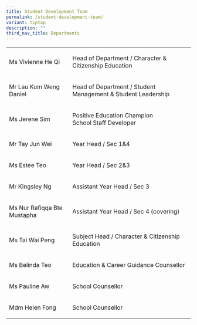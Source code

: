 ```yaml
---
title: Student Development Team
permalink: /student-development-team/
variant: tiptap
description: ""
third_nav_title: Departments
---
```

<table style="minWidth: 50px">
<colgroup>
<col>
<col>
</colgroup>
<tbody>
<tr>
<td rowspan="1" colspan="1">
<p>Ms Vivienne He Qi</p>
</td>
<td rowspan="1" colspan="1">
<p>Head of Department / Character &amp; Citizenship Education</p>
</td>
</tr>
<tr>
<td rowspan="1" colspan="1">
<p>Mr Lau Kum Weng Daniel</p>
</td>
<td rowspan="1" colspan="1">
<p>Head of Department / Student Management &amp; Student Leadership</p>
</td>
</tr>
<tr>
<td rowspan="1" colspan="1">
<p>Ms Jerene Sim</p>
</td>
<td rowspan="1" colspan="1">
<p>Positive Education Champion
<br>School Staff Developer</p>
</td>
</tr>
<tr>
<td rowspan="1" colspan="1">
<p>Mr Tay Jun Wei</p>
</td>
<td rowspan="1" colspan="1">
<p>Year Head / Sec 1&amp;4</p>
</td>
</tr>
<tr>
<td rowspan="1" colspan="1">
<p>Ms Estee Teo</p>
</td>
<td rowspan="1" colspan="1">
<p>Year Head / Sec 2&amp;3</p>
</td>
</tr>
<tr>
<td rowspan="1" colspan="1">
<p>Mr Kingsley Ng</p>
</td>
<td rowspan="1" colspan="1">
<p>Assistant Year Head / Sec 3</p>
</td>
</tr>
<tr>
<td rowspan="1" colspan="1">
<p>Ms Nur Rafiqqa Bte Mustapha</p>
</td>
<td rowspan="1" colspan="1">
<p>Assistant Year Head / Sec 4 (covering)</p>
</td>
</tr>
<tr>
<td rowspan="1" colspan="1">
<p>Ms Tai Wai Peng</p>
</td>
<td rowspan="1" colspan="1">
<p>Subject Head / Character &amp; Citizenship Education</p>
</td>
</tr>
<tr>
<td rowspan="1" colspan="1">
<p>Ms Belinda Teo</p>
</td>
<td rowspan="1" colspan="1">
<p>Education &amp; Career Guidance Counsellor</p>
</td>
</tr>
<tr>
<td rowspan="1" colspan="1">
<p>Ms Pauline Aw</p>
</td>
<td rowspan="1" colspan="1">
<p>School Counsellor</p>
</td>
</tr>
<tr>
<td rowspan="1" colspan="1">
<p>Mdm Helen Fong</p>
</td>
<td rowspan="1" colspan="1">
<p>School Counsellor</p>
</td>
</tr>
</tbody>
</table>
<p></p>